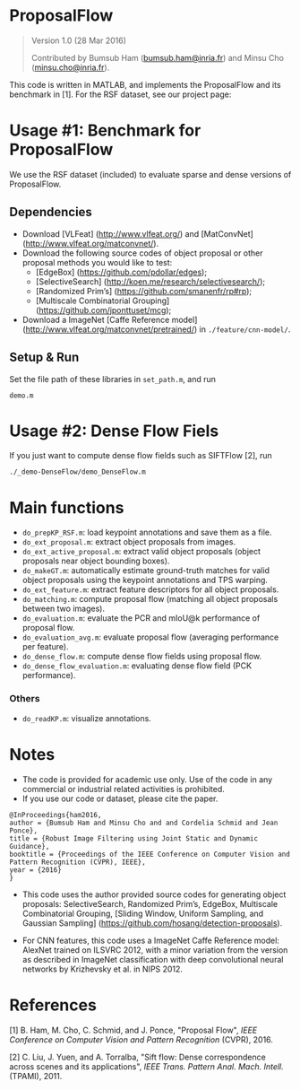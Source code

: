 # ProposalFlow

> Version 1.0 (28 Mar 2016)
>
> Contributed by Bumsub Ham (bumsub.ham@inria.fr) and Minsu Cho (minsu.cho@inria.fr).

This code is written in MATLAB, and implements the ProposalFlow and its benchmark in [1]. For the RSF dataset, see our project page: 

# Usage #1: Benchmark for ProposalFlow
  We use the RSF dataset (included) to evaluate sparse and dense versions of ProposalFlow.

## Dependencies
  - Download [VLFeat] (http://www.vlfeat.org/) and [MatConvNet] (http://www.vlfeat.org/matconvnet/).
  - Download the following source codes of object proposal or other proposal methods you would like to test:
    - [EdgeBox] (https://github.com/pdollar/edges);
    - [SelectiveSearch] (http://koen.me/research/selectivesearch/);
    - [Randomized Prim’s] (https://github.com/smanenfr/rp#rp);
    - [Multiscale Combinatorial Grouping] (https://github.com/jponttuset/mcg);
  - Download a ImageNet [Caffe Reference model] (http://www.vlfeat.org/matconvnet/pretrained/) in `./feature/cnn-model/`. 

## Setup & Run
  Set the file path of these libraries in `set_path.m`, and run
  
  ```
  demo.m
  ```

# Usage #2: Dense Flow Fiels
  If you just want to compute dense flow fields such as SIFTFlow [2], run

  ```
  ./_demo-DenseFlow/demo_DenseFlow.m
  ```


# Main functions
  - `do_prepKP_RSF.m`: load keypoint annotations and save them as a file.
  - `do_ext_proposal.m`: extract object proposals from images.
  - `do_ext_active_proposal.m`: extract valid object proposals (object proposals near object bounding boxes).
  - `do_makeGT.m`: automatically estimate ground-truth matches for valid object proposals using the keypoint annotations and TPS warping.
  - `do_ext_feature.m`: extract feature descriptors for all object proposals.
  - `do_matching.m`: compute proposal flow (matching all object proposals between two images).
  - `do_evaluation.m`: evaluate the PCR and mIoU@k performance of proposal flow.
  - `do_evaluation_avg.m`: evaluate proposal flow (averaging performance per feature).
  - `do_dense_flow.m`: compute dense flow fields using proposal flow.
  - `do_dense_flow_evaluation.m`: evaluating dense flow field (PCK performance).

### Others
  - `do_readKP.m`: visualize annotations.
  
  
# Notes

  - The code is provided for academic use only. Use of the code in any commercial or industrial related activities is prohibited. 
  - If you use our code or dataset, please cite the paper. 

```
@InProceedings{ham2016,
author = {Bumsub Ham and Minsu Cho and and Cordelia Schmid and Jean Ponce},
title = {Robust Image Filtering using Joint Static and Dynamic Guidance},
booktitle = {Proceedings of the IEEE Conference on Computer Vision and Pattern Recognition (CVPR), IEEE},
year = {2016}
}
```

  - This code uses the author provided source codes for generating object proposals: SelectiveSearch, Randomized Prim’s, EdgeBox, Multiscale Combinatorial Grouping, [Sliding Window, Uniform Sampling, and Gaussian Sampling] (https://github.com/hosang/detection-proposals).

  - For CNN features, this code uses a ImageNet Caffe Reference model: AlexNet trained on ILSVRC 2012, with a minor variation from the version as described in ImageNet classification with deep convolutional neural networks by Krizhevsky et al. in NIPS 2012.


  
# References

[1] B. Ham, M. Cho, C. Schmid, and J. Ponce,  "Proposal Flow", *IEEE Conference on Computer Vision and Pattern Recognition* (CVPR), 2016.

[2] C. Liu, J. Yuen, and A. Torralba, "Sift flow: Dense correspondence across scenes and its applications", *IEEE Trans. Pattern Anal. Mach. Intell.* (TPAMI), 2011.
